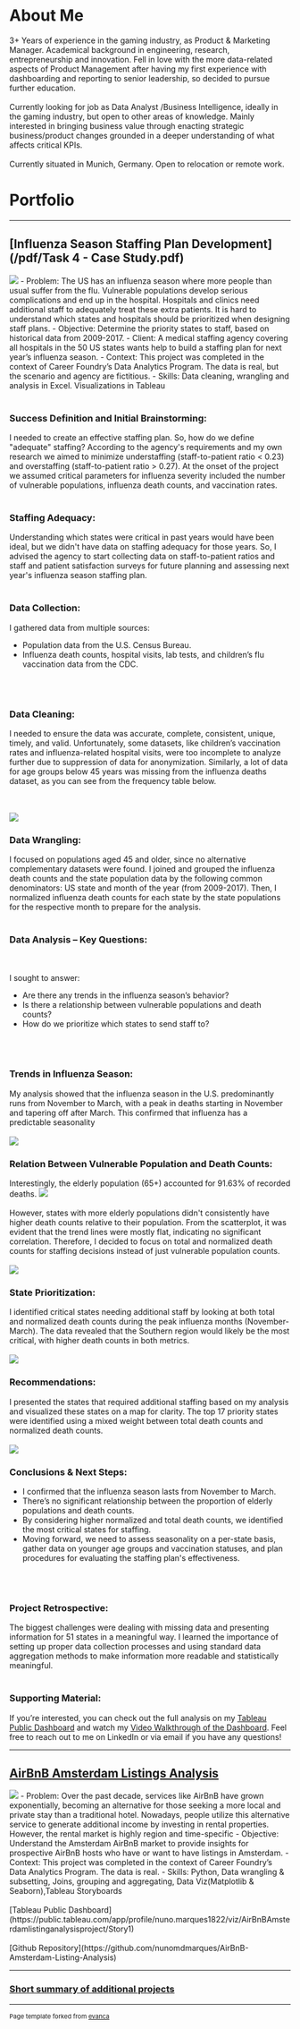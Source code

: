 # About Me
3+ Years of experience in the gaming industry, as Product & Marketing Manager. Academical background in engineering, research, entrepreneurship and innovation. Fell in love with the more data-related aspects of Product Management after having my first experience with dashboarding and reporting to senior leadership, so decided to pursue further education.
<br><br>
Currently looking for job as Data Analyst /Business Intelligence, ideally in the gaming industry, but open to other areas of knowledge. Mainly interested in bringing business value through enacting strategic business/product changes grounded in a deeper understanding of what affects critical KPIs. 
<br><br>
Currently situated in Munich, Germany. Open to relocation or remote work.

# Portfolio

---
## [Influenza Season Staffing Plan Development](/pdf/Task 4 - Case Study.pdf)
<img src="images/US%20States%20by%20Priority%20Level.png?raw=true"/>
- Problem: The US has an influenza season where more people than usual
suffer from the flu. Vulnerable populations develop serious complications
and end up in the hospital. Hospitals and clinics need additional staff to
adequately treat these extra patients. It is hard to understand which states
and hospitals should be prioritized when designing staff plans.
- Objective: Determine the priority states to staff, based on historical data
from 2009-2017.
- Client: A medical staffing agency covering all hospitals in the 50 US states
wants help to build a staffing plan for next year’s influenza season.
- Context: This project was completed in the context of Career Foundry’s
Data Analytics Program. The data is real, but the scenario and agency are
fictitious.
- Skills: Data cleaning, wrangling and analysis in Excel. Visualizations in
Tableau
<br><br>

### Success Definition and Initial Brainstorming:
I needed to create an effective staffing plan. So, how do we define "adequate" staffing? According to the agency's requirements and my own research we aimed to minimize understaffing (staff-to-patient ratio < 0.23) and overstaffing (staff-to-patient ratio > 0.27). At the onset of the project we assumed critical parameters for influenza severity included the number of vulnerable populations, influenza death counts, and vaccination rates.
<br><br>
### Staffing Adequacy:
Understanding which states were critical in past years would have been ideal, but we didn't have data on staffing adequacy for those years. So, I advised the agency to start collecting data on staff-to-patient ratios and staff and patient satisfaction surveys for future planning and assessing next year's influenza season staffing plan.
<br><br>
### Data Collection:
I gathered data from multiple sources:
- Population data from the U.S. Census Bureau.
- Influenza death counts, hospital visits, lab tests, and children’s flu vaccination data from the CDC.

<br><br>

### Data Cleaning:
I needed to ensure the data was accurate, complete, consistent, unique, timely, and valid. Unfortunately, some datasets, like children’s vaccination rates and influenza-related hospital visits, were too incomplete to analyze further due to suppression of data for anonymization. Similarly, a lot of data for age groups below 45 years was missing from the influenza deaths dataset, as you can see from the frequency table below.

<br><br>
<img src="images/missing%20data.png?raw=true"/>
### Data Wrangling:
I focused on populations aged 45 and older, since no alternative complementary datasets were found. I joined and grouped the influenza death counts and the state population data by the following common denominators: US state and month of the year (from 2009-2017). Then, I normalized influenza death counts for each state by the state populations for the respective month to prepare for the analysis.
<br><br>
### Data Analysis – Key Questions:
<br><br>
I sought to answer:
- Are there any trends in the influenza season’s behavior?
- Is there a relationship between vulnerable populations and death counts?
- How do we prioritize which states to send staff to?

<br><br>
### Trends in Influenza Season:
My analysis showed that the influenza season in the U.S. predominantly runs from November to March, with a peak in deaths starting in November and tapering off after March. This confirmed that influenza has a predictable seasonality
<br><br>
<img src="images/Screenshot 2024-06-03 175900.png?raw=true"/>
### Relation Between Vulnerable Population and Death Counts:
Interestingly, the elderly population (65+) accounted for 91.63% of recorded deaths.
<img src="images/pie chart deaths.png?raw=true"/>
<br><br>
However, states with more elderly populations didn't consistently have higher death counts relative to their population. From the scatterplot, it was evident that the trend lines were mostly flat, indicating no significant correlation. Therefore, I decided to focus on total and normalized death counts for staffing decisions instead of just vulnerable population counts.
<br><br>
<img src="images/trend of deaths with vulnerable pop.png?raw=true"/>
### State Prioritization:
I identified critical states needing additional staff by looking at both total and normalized death counts during the peak influenza months (November-March). The data revealed that the Southern region would likely be the most critical, with higher death counts in both metrics.
<br><br>
<img src="images/state deaths total and normalized.png?raw=true"/>
### Recommendations:
I presented the states that required additional staffing based on my analysis and visualized these states on a map for clarity. The top 17 priority states were identified using a mixed weight between total death counts and normalized death counts.
<br><br>
<img src="images/Priority levels.png?raw=true"/>
### Conclusions & Next Steps:
- I confirmed that the influenza season lasts from November to March.
- There’s no significant relationship between the proportion of elderly populations and death counts.
- By considering higher normalized and total death counts, we identified the most critical states for staffing.
- Moving forward, we need to assess seasonality on a per-state basis, gather data on younger age groups and vaccination statuses, and plan procedures for evaluating the staffing plan's effectiveness.

<br><br>
### Project Retrospective:
The biggest challenges were dealing with missing data and presenting information for 51 states in a meaningful way. I learned the importance of setting up proper data collection processes and using standard data aggregation methods to make information more readable and statistically meaningful.
<br><br>
### Supporting Material:
If you’re interested, you can check out the full analysis on my [Tableau Public Dashboard](https://public.tableau.com/app/profile/nuno.marques1822/viz/PreparingastaffingplanforInfluenzaSeasonManagement/Story1)
 and watch my [Video Walkthrough of the Dashboard](https://www.loom.com/share/2d39685bca6b4e6ba8e741a5e595158e?sid=3dc95285-c039-4d66-ae8e-51a738099120). Feel free to reach out to me on LinkedIn or via email if you have any questions!
 
---

## [AirBnB Amsterdam Listings Analysis](/pdf/AirBnB%20project%20presentation.pdf)
<img src="images/AirBnBlistings.png?raw=true"/>
- Problem: Over the past decade, services like AirBnB have grown exponentially, becoming an alternative for those seeking a more local and private stay than a traditional hotel.
Nowadays, people utilize this alternative service to generate additional income by investing in rental properties. However, the rental market is highly region and time-specific
- Objective: Understand the Amsterdam AirBnB market to provide insights for prospective AirBnB hosts who have or want to have listings in Amsterdam.
- Context: This project was completed in the context of Career Foundry’s
Data Analytics Program. The data is real.
- Skills: Python, Data wrangling & subsetting, Joins, grouping and aggregating, Data Viz(Matplotlib & Seaborn),Tableau Storyboards
<br><br>
[Tableau Public Dashboard](https://public.tableau.com/app/profile/nuno.marques1822/viz/AirBnBAmsterdamlistinganalysisproject/Story1) <br><br>
[Github Repository](https://github.com/nunomdmarques/AirBnB-Amsterdam-Listing-Analysis)

---

### [Short summary of additional projects](https://drive.google.com/file/d/17geiwNp7N6u-_QfoQPS9MhVLHKrM8mF2/view)

---

<p style="font-size:11px">Page template forked from <a href="https://github.com/evanca/quick-portfolio">evanca</a></p>
<!-- Remove above link if you don't want to attibute -->
